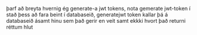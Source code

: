 þarf að breyta hvernig ég generate-a jwt tokens, nota gemerate jwt-token í stað þess að fara beint í databaseið, generatejwt token kallar þá á databaseið ásamt hinu sem það gerir en veit samt ekkki hvort það returni réttum hlut